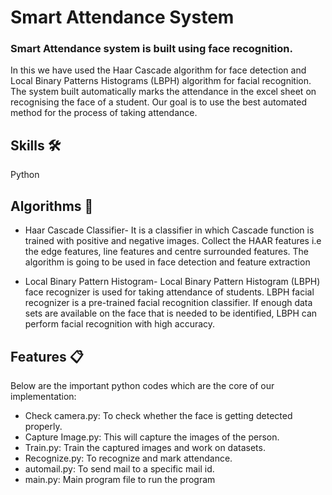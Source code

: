 #  Smart Attendance System

### Smart Attendance system is built using face recognition. 


In this we have used the Haar Cascade algorithm for face detection and Local Binary Patterns Histograms (LBPH) algorithm for facial recognition. The system built automatically marks the attendance in the excel sheet on recognising the face of a student. Our goal is to use the best automated method for the process of taking attendance.


##  Skills 🛠
Python


## Algorithms 📝

- Haar Cascade Classifier-
It is a classifier in which Cascade function is trained with positive  and negative images.
Collect the HAAR features i.e the edge features, line features and  centre surrounded features.
The algorithm is going to be used in face detection and feature  extraction

- Local Binary Pattern Histogram-
Local Binary Pattern Histogram (LBPH) face recognizer is used for taking attendance of students. LBPH facial recognizer is a pre-trained facial recognition classifier. If enough data sets are available on the face that is needed to be identified, LBPH can perform facial recognition with high accuracy.



## Features 📋

Below are the important python codes which are the core of our implementation:

- Check camera.py: To check whether the face is getting detected properly. 
- Capture Image.py: This will capture the images of the person. 
- Train.py: Train the captured images and work on datasets. 
- Recognize.py: To recognize and mark attendance.
- automail.py: To send mail to a specific mail id.
- main.py: Main program file to run the program

